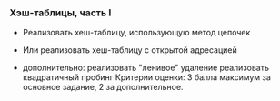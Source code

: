 ### Хэш-таблицы, часть I

* Реализовать хеш-таблицу, использующую метод цепочек
* Или реализовать хеш-таблицу с открытой адресацией

* дополнительно: реализовать "ленивое" удаление
реализовать квадратичный пробинг
Критерии оценки:
3 балла максимум за основное задание, 2 за дополнительное.